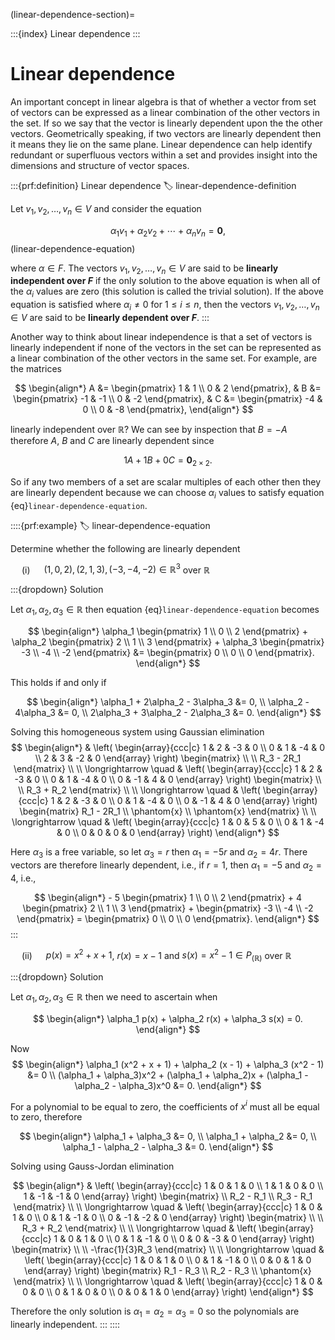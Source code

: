 (linear-dependence-section)=

:::{index} Linear dependence
:::

# Linear dependence

An important concept in linear algebra is that of whether a vector from set of vectors can be expressed as a linear combination of the other vectors in the set. If so we say that the vector is linearly dependent upon the the other vectors. Geometrically speaking, if two vectors are linearly dependent then it means they lie on the same plane. Linear dependence can help identify redundant or superfluous vectors within a set and provides insight into the dimensions and structure of vector spaces.

:::{prf:definition} Linear dependence
:label: linear-dependence-definition

Let $v_1, v_2, \ldots, v_n \in V$ and consider the equation

$$ \alpha_1 v_1 + \alpha_2 v_2 + \cdots + \alpha_n v_n = \mathbf{0}, $$(linear-dependence-equation)

where $\alpha \in F$. The vectors $v_1, v_2, \ldots, v_n \in V$ are said to be **linearly independent over $F$** if the only solution to the above equation is when all of the $\alpha_i$ values are zero (this solution is called the trivial solution). If the above equation is satisfied where $\alpha_i \neq 0$ for $1 \leq i \leq n$, then the vectors $v_1, v_2, \ldots, v_n \in V$ are said to be **linearly dependent over $F$**.
:::

Another way to think about linear independence is that a set of vectors is linearly independent if none of the vectors in the set can be represented as a linear combination of the other vectors in the same set. For example, are the matrices

$$ \begin{align*}
    A &= \begin{pmatrix} 1 & 1 \\ 0 & 2 \end{pmatrix}, &
    B &= \begin{pmatrix} -1 & -1 \\ 0 & -2 \end{pmatrix}, &
    C &= \begin{pmatrix} -4 & 0 \\ 0 & -8 \end{pmatrix},
\end{align*} $$

linearly independent over $\mathbb{R}$? We can see by inspection that $B = -A$ therefore $A$, $B$ and $C$ are linearly dependent since

$$ 1A + 1B + 0C = \mathbf{0}_{2\times 2}. $$

So if any two members of a set are scalar multiples of each other then they are linearly dependent because we can choose $\alpha_i$ values to satisfy equation {eq}`linear-dependence-equation`.

::::{prf:example}
:label: linear-dependence-equation

Determine whether the following are linearly dependent

&emsp; (i) &emsp; $(1, 0, 2), (2, 1, 3), (-3, -4, -2) \in \mathbb{R}^3$ over $\mathbb{R}$

:::{dropdown} Solution

Let $\alpha_1, \alpha_2, \alpha_3 \in \mathbb{R}$ then equation {eq}`linear-dependence-equation` becomes

$$ \begin{align*}
    \alpha_1 \begin{pmatrix} 1 \\ 0 \\ 2 \end{pmatrix} + 
    \alpha_2 \begin{pmatrix} 2 \\ 1 \\ 3 \end{pmatrix} + 
    \alpha_3 \begin{pmatrix} -3 \\ -4 \\ -2 \end{pmatrix} &= 
    \begin{pmatrix} 0 \\ 0 \\ 0 \end{pmatrix}.
\end{align*} $$

This holds if and only if

$$ \begin{align*}
    \alpha_1 + 2\alpha_2 - 3\alpha_3 &= 0, \\
    \alpha_2 - 4\alpha_3 &= 0, \\
    2\alpha_3 + 3\alpha_2 - 2\alpha_3 &= 0.
\end{align*} $$

Solving this homogeneous system using Gaussian elimination
$$ \begin{align*}
    & \left( \begin{array}{ccc|c}
        1 & 2 & -3 & 0 \\
        0 & 1 & -4 & 0 \\
        2 & 3 & -2 & 0
    \end{array} \right)
    \begin{matrix} \\ \\ R_3 - 2R_1 \end{matrix} \\ \\
    \longrightarrow \quad &
    \left( \begin{array}{ccc|c}
        1 & 2 & -3 & 0 \\
        0 & 1 & -4 & 0 \\
        0 & -1 & 4 & 0
    \end{array} \right)
    \begin{matrix} \\ \\ R_3 + R_2 \end{matrix} \\ \\
    \longrightarrow \quad &
    \left( \begin{array}{ccc|c}
        1 & 2 & -3 & 0 \\
        0 & 1 & -4 & 0 \\
        0 & -1 & 4 & 0
    \end{array} \right)
    \begin{matrix} R_1 - 2R_1 \\ \phantom{x} \\ \phantom{x} \end{matrix} \\ \\
    \longrightarrow \quad &
    \left( \begin{array}{ccc|c}
        1 & 0 & 5 & 0 \\
        0 & 1 & -4 & 0 \\
        0 & 0 & 0 & 0
    \end{array} \right)
\end{align*} $$

Here $\alpha_3$ is a free variable, so let $\alpha_3 = r$ then $\alpha_1 = -5r$ and $\alpha_2 = 4r$. There vectors are therefore linearly dependent, i.e., if $r = 1$, then $\alpha_1 = -5$ and $\alpha_2 = 4$, i.e.,

$$ \begin{align*}
    - 5 \begin{pmatrix} 1 \\ 0 \\ 2 \end{pmatrix}
    + 4 \begin{pmatrix} 2 \\ 1 \\ 3 \end{pmatrix}
    + \begin{pmatrix} -3 \\ -4 \\ -2 \end{pmatrix} =
    \begin{pmatrix} 0 \\ 0 \\ 0 \end{pmatrix}.
\end{align*} $$
:::

&emsp; (ii) &emsp; $p(x) = x^2 + x + 1$, $r(x) = x - 1$ and $s(x) = x^2 - 1 \in P_(\mathbb{R})$ over $\mathbb{R}$

:::{dropdown} Solution

Let $\alpha_1, \alpha_2, \alpha_3 \in \mathbb{R}$ then we need to ascertain when

$$ \begin{align*}
    \alpha_1 p(x) + \alpha_2 r(x) + \alpha_3 s(x) = 0.
\end{align*} $$

Now
$$ \begin{align*}
    \alpha_1 (x^2 + x + 1) + \alpha_2 (x - 1) + \alpha_3 (x^2 - 1) &= 0 \\
    (\alpha_1 + \alpha_3)x^2 + (\alpha_1 + \alpha_2)x + (\alpha_1 - \alpha_2 - \alpha_3)x^0 &= 0.
\end{align*} $$

For a polynomial to be equal to zero, the coefficients of $x^i$ must all be equal to zero, therefore

$$ \begin{align*}
    \alpha_1 + \alpha_3 &= 0, \\
    \alpha_1 + \alpha_2 &= 0, \\
    \alpha_1 - \alpha_2 - \alpha_3 &= 0.
\end{align*} $$

Solving using Gauss-Jordan elimination

$$ \begin{align*}
    & \left( \begin{array}{ccc|c}
        1 & 0 & 1 & 0 \\
        1 & 1 & 0 & 0 \\
        1 & -1 & -1 & 0
    \end{array} \right)
    \begin{matrix} \\ R_2 - R_1 \\ R_3 - R_1 \end{matrix} \\ \\
    \longrightarrow \quad &
    \left( \begin{array}{ccc|c}
        1 & 0 & 1 & 0 \\
        0 & 1 & -1 & 0 \\
        0 & -1 & -2 & 0
    \end{array} \right)
    \begin{matrix} \\  \\ R_3 + R_2 \end{matrix} \\ \\
    \longrightarrow \quad &
    \left( \begin{array}{ccc|c}
        1 & 0 & 1 & 0 \\
        0 & 1 & -1 & 0 \\
        0 & 0 & -3 & 0
    \end{array} \right)
    \begin{matrix} \\  \\ -\frac{1}{3}R_3 \end{matrix} \\ \\
    \longrightarrow \quad &
    \left( \begin{array}{ccc|c}
        1 & 0 & 1 & 0 \\
        0 & 1 & -1 & 0 \\
        0 & 0 & 1 & 0
    \end{array} \right)
    \begin{matrix} R_1 - R_3 \\ R_2 - R_3 \\ \phantom{x} \end{matrix}  \\ \\
    \longrightarrow \quad &
    \left( \begin{array}{ccc|c}
        1 & 0 & 0 & 0 \\
        0 & 1 & 0 & 0 \\
        0 & 0 & 1 & 0
    \end{array} \right)
\end{align*} $$

Therefore the only solution is $\alpha_1 = \alpha_2 = \alpha_3 = 0$ so the polynomials are linearly independent.
:::
::::
